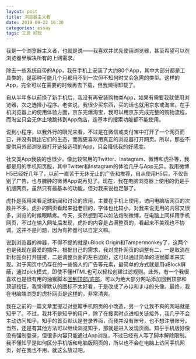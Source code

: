 ```yaml
---
layout: post
title: 浏览器主义者
date: 2019-09-22 16:30
categories: essay
tags: 工具 好玩
---
```


我是一个浏览器主义者，也就是说——我喜欢并优先使用浏览器，甚至希望可以在浏览器里解决所有的上网需求。

除去一些系统自带的App，我在手机上安装了大约80个App，其中大部分都是工具类的，是那种可能几个月都用不到一次但不知何时又会急需的类型。这样的App，完全可以在需要的时候再去下载，但我懒得卸载了。

自从半年多以前换了新手机后，我没有再安装购物类App，如果有需要我就使用浏览器，次之选择小程序。老实说，我很少买东西，买的话也就用京东或淘宝。在手机浏览器上的使用体验方面，京东完爆淘宝，我可以用京东完成完整的购物流程，而淘宝只会无休止地跳转到App商店，连基本的搜索功能都不能使用。

说到小程序，以我外行的眼光来看，不过是在微信或支付宝中打开了一个网页而已，并没有跳出它们的生态，而我更喜欢用真正的浏览器打开网页。所以，那些不提供用外部浏览器打开链接选项的App，只会降低我的好感度。

社交类App我装的也很少，像比较常用的Twitter、Instagram、微博和虎扑等，我都是用的手机网页版，其中Twitter和Instagram的体验几乎与App无异。我用微博H5已经好几年了，以前一直苦于无休无止的广告和推荐，自从使用H5后，不仅告别了广告，也与臃肿的微博App说再见了。现在，我在电脑浏览器上使用的仍是手机版网页，虽然只有最基本的功能，但对我来说也足够了。

虎扑是我用来看足球新闻和讨论的应用，主要在手机上使用，访问电脑版网页的次数并不多。虎扑的网页看起来挺老旧的，字体也比较小，对我来说无用的内容又很多，浏览的时候眼睛疼。今天，突然想到可以如法炮制微博，在电脑上同样用手机网页，不过在输入网址后发现，虎扑的内容是占满整页的，看起来不美观也不协调。这并不是问题，因为有神器可以自定义嘛。

说到浏览器的神器，不得不提的就是uBlock Origin和Tampermonkey了，这两个也是我现在最爱的插件。根据自己的需求，我对虎扑网页的调整有二，一是取消在新标签页打开链接，二是调整页面的左右边距，这可以通过简单的油猴脚本来实现。对于网页中仍存在的一些恼人的广告等元素，最简单的方式就是用uBlock屏蔽，通过pick模式，即使不懂HTML也可以轻松创建过滤规则。此外，有一个我很喜欢也是很有用的油猴脚本[回到顶部/底部](https://greasyfork.org/en/scripts/38899-%E5%9B%9E%E5%88%B0%E9%A1%B6%E9%83%A8-%E5%BA%95%E9%83%A8)，可以为绝大部分网站添加回到顶部和顶部按钮，我觉得默认的图标不太好看，于是改成了みほ和まほ的头像。最终，我在电脑端浏览的虎扑网页是[这样](https://i.loli.net/2019/09/22/HNWvrc7KbosjOIu.png)的，非常清爽。

<script src="https://gist.github.com/jubyshu/e1ee537c47dce30647455e859bdc8d77.js"></script>

我在之前的一篇文章里提过对豆瓣手机网页的小改造，另一个让我不爽的网站就是知乎了。不过，我并不是知乎的用户，除了在搜索时点进相关链接外，我几乎不会主动访问知乎。知乎的首页默认是登录界面，而我并没有账号，也不想注册账号。当然，还是有其他方法可以继续浏览知乎，那就是进入发现页面。知乎手机版好像没有强制登录，但很多内容只能通过App浏览，不过已经有人写了脚本解除限制。我不懂知乎是如何区分手机版和电脑版网页的，所以也不会在电脑上访问手机网页，好在我也不用，就这么放过吧。